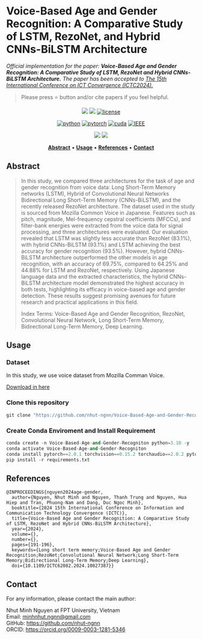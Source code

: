 # Voice-Based Age and Gender Recognition: A Comparative Study of LSTM, RezoNet, and Hybrid CNNs-BiLSTM Architecture</h1>
<i>Official implementation for the paper: **Voice-Based Age and Gender Recognition: A Comparative Study of LSTM, RezoNet and Hybrid CNNs-BiLSTM Architecture.** The paper has been accepted to <a href="https://ictc.org/">The 15th International Conference on ICT Convergence (ICTC2024).</a></i>
> Please press ⭐ button and/or cite papers if you feel helpful.


<p align="center">
<img src="https://img.shields.io/github/stars/nhut-ngnn/Voice-Based-Age-and-Gender-Recogniton">
<img src="https://img.shields.io/github/forks/nhut-ngnn/Voice-Based-Age-and-Gender-Recogniton">
<a href=""><img src="https://img.shields.io/github/license/namphuongtran9196/4m-ser?" alt="license"></a>
</p>

<div align="center">

[![python](https://img.shields.io/badge/-Python_3.11.11-blue?logo=python&logoColor=white)](https://www.python.org/downloads/)
[![pytorch](https://img.shields.io/badge/Torch_2.0.1-ee4c2c?logo=pytorch&logoColor=white)](https://pytorch.org/get-started/locally/)
[![cuda](https://img.shields.io/badge/-CUDA_11.8-green?logo=nvidia&logoColor=white)](https://developer.nvidia.com/cuda-toolkit-archive)
[![IEEE](https://img.shields.io/badge/-IEEE-blue?logo=ieee&logoColor=white)](https://doi.org/10.1109/ICTC62082.2024.10827387)


</div>

<p align="center">
<img src="https://img.shields.io/badge/Last%20updated%20on-26.06.2024-brightgreen?style=for-the-badge">
<img src="https://img.shields.io/badge/Written%20by-Nguyen%20Minh%20Nhut-pink?style=for-the-badge"> 
</p>

<div align="center">

[**Abstract**](#abstract) •
[**Usage**](#usage) •
[**References**](#references) •
[**Contact**](#contact)

</div>

## Abstract 
> In this study, we compared three architectures for the task of age and gender recognition from voice data: Long Short-Term Memory networks (LSTM), Hybrid of Convolutional Neural Networks Bidirectional Long Short-Term Memory (CNNs-BiLSTM), and the recently released RezoNet architecture. The dataset used in the study is sourced from Mozilla Common Voice in Japanese. Features such as pitch, magnitude, Mel-frequency cepstral coefficients (MFCCs), and filter-bank energies were extracted from the voice data for signal processing, and three architectures were evaluated. Our evaluation revealed that LSTM was slightly less accurate than RezoNet (83.1%), with hybrid CNNs-BiLSTM (93.1%) and LSTM achieving the best accuracy for gender recognition (93.5%). However, hybrid CNNs-BiLSTM architecture outperformed the other models in age recognition, with an accuracy of 69.75%, compared to 64.25% and 44.88% for LSTM and RezoNet, respectively. Using Japanese language data and the extracted characteristics, the hybrid CNNs-BiLSTM architecture model demonstrated the highest accuracy in both tests, highlighting its efficacy in voice-based age and gender detection. These results suggest promising avenues for future research and practical applications in this field.
>
> Index Terms: Voice-Based Age and Gender Recognition, RezoNet, Convolutional Neural Network, Long Short-Term Memory, Bidirectional Long-Term Memory, Deep Learning.

## Usage
### Dataset
In this study, we use voice dataset from Mozilla Comman Voice. 

<a href="https://commonvoice.mozilla.org/en/datasets">Download in here</a>
### Clone this repository
```python
git clone "https://github.com/nhut-ngnn/Voice-Based-Age-and-Gender-Recogniton.git"
```
### Create Conda Enviroment and Install Requirement
```python
conda create -n Voice-Based-Age-and-Gender-Recogniton python=3.10 -y
conda activate Voice-Based-Age-and-Gender-Recogniton
conda install pytorch==2.0.1 torchvision==0.15.2 torchaudio==2.0.2 pytorch-cuda=11.8 -c pytorch -c nvidia
pip install -r requirements.txt
```
## References
```
@INPROCEEDINGS{nguyen2024age-gender,
  author={Nguyen, Nhut Minh and Nguyen, Thanh Trung and Nguyen, Hua Hiep and Tran, Phuong-Nam and Dang, Duc Ngoc Minh},
  booktitle={2024 15th International Conference on Information and Communication Technology Convergence (ICTC)}, 
  title={Voice-Based Age and Gender Recognition: A Comparative Study of LSTM, RezoNet and Hybrid CNNs-BiLSTM Architecture}, 
  year={2024},
  volume={},
  number={},
  pages={191-196},
  keywords={Long short term memory;Voice-Based Age and Gender Recognition;RezoNet;Convolutional Neural Network;Long Short-Term Memory;Bidirectional Long-Term Memory;Deep Learning},
  doi={10.1109/ICTC62082.2024.10827387}}
```
## Contact
For any information, please contact the main author:

Nhut Minh Nguyen at FPT University, Vietnam <br>
Email: <link>minhnhut.ngnn@gmail.com </link> <br>
GitHub: <link>https://github.com/nhut-ngnn</link> <br>
ORCID: <link>https://orcid.org/0009-0003-1281-5346</link>


